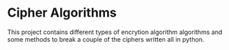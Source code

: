 # Cipher Algorithms

This project contains different types of encrytion algorithm algorithms and some methods to break a couple of the ciphers written all in python.

